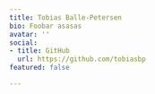 ```yaml
---
title: Tobias Balle-Petersen
bio: Foobar asasas
avatar: ''
social:
- title: GitHub
  url: https://github.com/tobiasbp
featured: false

---
```

